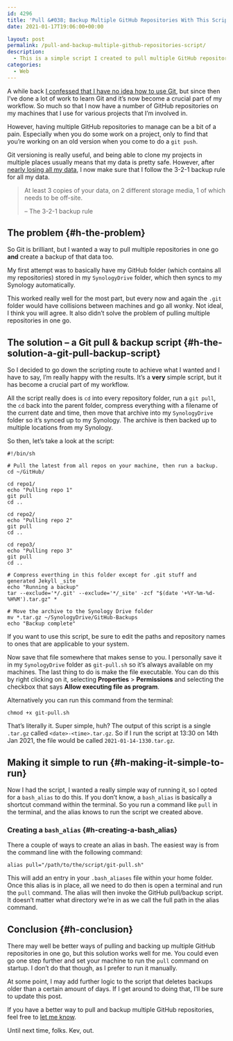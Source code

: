 ```yaml
---
id: 4296
title: 'Pull &#038; Backup Multiple GitHub Repositories With This Script'
date: 2021-01-17T19:06:00+00:00

layout: post
permalink: /pull-and-backup-multiple-github-repositories-script/
description:
  - This is a simple script I created to pull multiple GitHub repositories and back them up so that they're protected.
categories:
  - Web
---
```

A while back [I confessed that I have no idea how to use Git](/confession-i-have-no-idea-how-to-use-git/), but since then I&#8217;ve done a lot of work to learn Git and it&#8217;s now become a crucial part of my workflow. So much so that I now have a number of GitHub repositories on my machines that I use for various projects that I&#8217;m involved in.

However, having multiple GitHub repositories to manage can be a bit of a pain. Especially when you do some work on a project, only to find that you&#8217;re working on an old version when you come to do a `git push`.

Git versioning is really useful, and being able to clone my projects in multiple places usually means that my data is pretty safe. However, after [nearly losing all my data](/i-nearly-lost-all-of-my-data/), I now make sure that I follow the 3-2-1 backup rule for all my data.

<blockquote class="wp-block-quote">
  <p>
    At least 3 copies of your data, on 2 different storage media, 1 of which needs to be off-site.
  </p>

  <p>
    – The 3-2-1 backup rule
  </p>
</blockquote>

## The problem {#h-the-problem}

So Git is brilliant, but I wanted a way to pull multiple repositories in one go **and** create a backup of that data too.

My first attempt was to basically have my GitHub folder (which contains all my repositories) stored in my `SynologyDrive` folder, which then syncs to my Synology automatically.

This worked really well for the most part, but every now and again the `.git` folder would have collisions between machines and go all wonky. Not ideal, I think you will agree. It also didn&#8217;t solve the problem of pulling multiple repositories in one go.

## The solution &#8211; a Git pull & backup script {#h-the-solution-a-git-pull-backup-script}

So I decided to go down the scripting route to achieve what I wanted and I have to say, I&#8217;m really happy with the results. It&#8217;s a **very** simple script, but it has become a crucial part of my workflow.

All the script really does is `cd` into every repository folder, run a `git pull`, the `cd` back into the parent folder, compress everything with a filename of the current date and time, then move that archive into my `SynologyDrive` folder so it&#8217;s synced up to my Synology. The archive is then backed up to multiple locations from my Synology.

So then, let&#8217;s take a look at the script:

<pre class="wp-block-code"><code>#!/bin/sh

# Pull the latest from all repos on your machine, then run a backup.
cd ~/GitHub/

cd repo1/
echo "Pulling repo 1"
git pull
cd ..

cd repo2/
echo "Pulling repo 2"
git pull
cd ..

cd repo3/
echo "Pulling repo 3"
git pull
cd ..

# Compress everthing in this folder except for .git stuff and generated Jekyll _site
echo "Running a backup"
tar --exclude='*/.git' --exclude='*/_site' -zcf "$(date '+%Y-%m-%d-%H%M').tar.gz" *

# Move the archive to the Synology Drive folder
mv *.tar.gz ~/SynologyDrive/GitHub-Backups
echo "Backup complete"</code></pre>

<p class="notice">
  If you want to use this script, be sure to edit the paths and repository names to ones that are applicable to your system.
</p>

Now save that file somewhere that makes sense to you. I personally save it in my `SynologyDrive` folder as `git-pull.sh` so it&#8217;s always available on my machines. The last thing to do is make the file executable. You can do this by right clicking on it, selecting **Properties** > **Permissions** and selecting the checkbox that says **Allow executing file as program**.

Alternatively you can run this command from the terminal:

<pre class="wp-block-code"><code>chmod +x git-pull.sh</code></pre>

That&#8217;s literally it. Super simple, huh? The output of this script is a single `.tar.gz` called `<date>-<time>.tar.gz`. So if I run the script at 13:30 on 14th Jan 2021, the file would be called `2021-01-14-1330.tar.gz`.

## Making it simple to run {#h-making-it-simple-to-run}

Now I had the script, I wanted a really simple way of running it, so I opted for a `bash_alias` to do this. If you don&#8217;t know, a `bash_alias` is basically a shortcut command within the terminal. So you run a command like `pull` in the terminal, and the alias knows to run the script we created above.

### Creating a `bash_alias` {#h-creating-a-bash_alias}

There a couple of ways to create an alias in bash. The easiest way is from the command line with the following command:

<pre class="wp-block-code"><code>alias pull="/path/to/the/script/git-pull.sh"</code></pre>

This will add an entry in your `.bash_aliases` file within your home folder. Once this alias is in place, all we need to do then is open a terminal and run the `pull` command. The alias will then invoke the GitHub pull/backup script. It doesn&#8217;t matter what directory we&#8217;re in as we call the full path in the alias command.

## Conclusion {#h-conclusion}

There may well be better ways of pulling and backing up multiple GitHub repositories in one go, but this solution works well for me. You could even go one step further and set your machine to run the `pull` command on startup. I don&#8217;t do that though, as I prefer to run it manually.

At some point, I may add further logic to the script that deletes backups older than a certain amount of days. If I get around to doing that, I&#8217;ll be sure to update this post.

If you have a better way to pull and backup multiple GitHub repositories, feel free to [let me know](/contact).

Until next time, folks. Kev, out.
